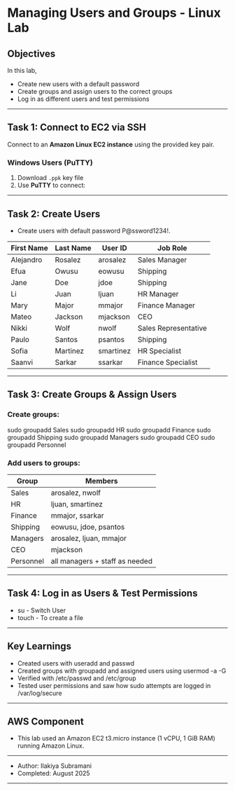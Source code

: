 #  Managing Users and Groups - Linux Lab

##  Objectives
In this lab,
- Create new users with a default password  
- Create groups and assign users to the correct groups  
- Log in as different users and test permissions   

---

##  Task 1: Connect to EC2 via SSH
Connect to an **Amazon Linux EC2 instance** using the provided key pair.

### Windows Users (PuTTY)
1. Download `.ppk` key file  
2. Use **PuTTY** to connect:  

---

## Task 2: Create Users
- Create users with default password P@ssword1234!.
  
| First Name | Last Name | User ID   | Job Role             |
| ---------- | --------- | --------- | -------------------- |
| Alejandro  | Rosalez   | arosalez  | Sales Manager        |
| Efua       | Owusu     | eowusu    | Shipping             |
| Jane       | Doe       | jdoe      | Shipping             |
| Li         | Juan      | ljuan     | HR Manager           |
| Mary       | Major     | mmajor    | Finance Manager      |
| Mateo      | Jackson   | mjackson  | CEO                  |
| Nikki      | Wolf      | nwolf     | Sales Representative |
| Paulo      | Santos    | psantos   | Shipping             |
| Sofia      | Martinez  | smartinez | HR Specialist        |
| Saanvi     | Sarkar    | ssarkar   | Finance Specialist   |

---

## Task 3: Create Groups & Assign Users

### Create groups:

sudo groupadd Sales
sudo groupadd HR
sudo groupadd Finance
sudo groupadd Shipping
sudo groupadd Managers
sudo groupadd CEO
sudo groupadd Personnel

### Add users to groups:

| Group     | Members                        |
| --------- | ------------------------------ |
| Sales     | arosalez, nwolf                |
| HR        | ljuan, smartinez               |
| Finance   | mmajor, ssarkar                |
| Shipping  | eowusu, jdoe, psantos          |
| Managers  | arosalez, ljuan, mmajor        |
| CEO       | mjackson                       |
| Personnel | all managers + staff as needed |


---

## Task 4: Log in as Users & Test Permissions

- su - Switch User
- touch - To create a file

---

## Key Learnings

- Created users with useradd and passwd
- Created groups with groupadd and assigned users using usermod -a -G
- Verified with /etc/passwd and /etc/group
- Tested user permissions and saw how sudo attempts are logged in /var/log/secure

---

## AWS Component
- This lab used an Amazon EC2 t3.micro instance (1 vCPU, 1 GiB RAM) running Amazon Linux.

---

- Author: Ilakiya Subramani
- Completed: August 2025

---
